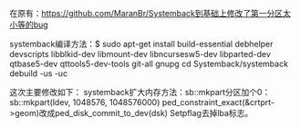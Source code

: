 
在原有：https://github.com/MaranBr/Systemback到基础上修改了第一分区太小等的bug


systemback编译方法：$ 
sudo apt-get install build-essential debhelper devscripts libblkid-dev libmount-dev libncursesw5-dev libparted-dev qtbase5-dev qttools5-dev-tools git-all gnupg
cd Systemback/systemback
debuild -us -uc

这次主要修改如下：
systemback扩大内存方法：sb::mkpart分区加个0：sb::mkpart(ldev, 1048576, 1048576000) 
ped_constraint_exact(&crtprt->geom)改成ped_disk_commit_to_dev(dsk)
Setpflag去掉lba标志。